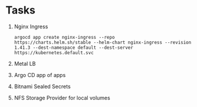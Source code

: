 # Tasks

1. Nginx Ingress

    ```argocd app create nginx-ingress --repo https://charts.helm.sh/stable --helm-chart nginx-ingress --revision 1.41.3 --dest-namespace default --dest-server https://kubernetes.default.svc```

1. Metal LB

1. Argo CD app of apps

1. Bitnami Sealed Secrets

1. NFS Storage Provider for local volumes
